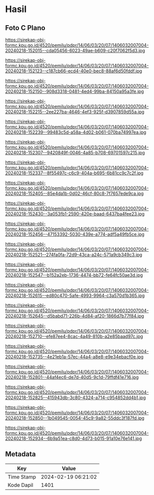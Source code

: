 # Hasil

## Foto C Plano

https://sirekap-obj-formc.kpu.go.id/4520/pemilu/pdpr/14/06/03/20/07/1406032007004-20240218-152015--cda05456-6023-49ae-b609-c20f7062f5d3.jpg

https://sirekap-obj-formc.kpu.go.id/4520/pemilu/pdpr/14/06/03/20/07/1406032007004-20240218-152123--c187cb66-ecd4-40e0-bec8-88af6d50fddf.jpg

https://sirekap-obj-formc.kpu.go.id/4520/pemilu/pdpr/14/06/03/20/07/1406032007004-20240218-152150--908d3318-0481-4ed4-99ba-84150a95a3fe.jpg

https://sirekap-obj-formc.kpu.go.id/4520/pemilu/pdpr/14/06/03/20/07/1406032007004-20240218-152215--2ee227ba-4646-4ef3-925f-d3907859d55a.jpg

https://sirekap-obj-formc.kpu.go.id/4520/pemilu/pdpr/14/06/03/20/07/1406032007004-20240218-152239--99483c5d-a58a-4d02-b061-070ba74997ea.jpg

https://sirekap-obj-formc.kpu.go.id/4520/pemilu/pdpr/14/06/03/20/07/1406032007004-20240218-152307--9420849f-0046-4a85-b708-69701597c215.jpg

https://sirekap-obj-formc.kpu.go.id/4520/pemilu/pdpr/14/06/03/20/07/1406032007004-20240218-152337--8f55497c-c6c9-404a-b695-6b81cc9c7c2f.jpg

https://sirekap-obj-formc.kpu.go.id/4520/pemilu/pdpr/14/06/03/20/07/1406032007004-20240218-152405--85e4da1b-0d02-46cf-80c8-7f7657ede9ca.jpg

https://sirekap-obj-formc.kpu.go.id/4520/pemilu/pdpr/14/06/03/20/07/1406032007004-20240218-152430--3a053fb1-2590-420e-baad-6437ba4fee23.jpg

https://sirekap-obj-formc.kpu.go.id/4520/pemilu/pdpr/14/06/03/20/07/1406032007004-20240218-152456--47153392-5030-439e-a774-adf5a49fb5ce.jpg

https://sirekap-obj-formc.kpu.go.id/4520/pemilu/pdpr/14/06/03/20/07/1406032007004-20240218-152521--274fa0fa-72d9-43ca-a24c-571a9cb349c3.jpg

https://sirekap-obj-formc.kpu.go.id/4520/pemilu/pdpr/14/06/03/20/07/1406032007004-20240218-152547--b152a2eb-1736-4474-bb72-fe64fc50ae3d.jpg

https://sirekap-obj-formc.kpu.go.id/4520/pemilu/pdpr/14/06/03/20/07/1406032007004-20240218-152615--ed80c470-5afe-4993-9964-c3a570d1b365.jpg

https://sirekap-obj-formc.kpu.go.id/4520/pemilu/pdpr/14/06/03/20/07/1406032007004-20240218-152645--d5babd71-226b-4d84-af20-1866d7b77f84.jpg

https://sirekap-obj-formc.kpu.go.id/4520/pemilu/pdpr/14/06/03/20/07/1406032007004-20240218-152710--efe87ee4-8cac-4a49-810b-a2e85baad97c.jpg

https://sirekap-obj-formc.kpu.go.id/4520/pemilu/pdpr/14/06/03/20/07/1406032007004-20240218-152735--4e21eb1a-57ec-44a4-a8e8-e9e34ebacf0e.jpg

https://sirekap-obj-formc.kpu.go.id/4520/pemilu/pdpr/14/06/03/20/07/1406032007004-20240218-152801--44af4ec6-de7d-40d5-9c1d-79ffdf41e716.jpg

https://sirekap-obj-formc.kpu.go.id/4520/pemilu/pdpr/14/06/03/20/07/1406032007004-20240218-152825--415943db-3c80-4324-a714-c954852dd4b1.jpg

https://sirekap-obj-formc.kpu.go.id/4520/pemilu/pdpr/14/06/03/20/07/1406032007004-20240218-152850--1b049545-0054-45c9-9a82-55ddc3f187fd.jpg

https://sirekap-obj-formc.kpu.go.id/4520/pemilu/pdpr/14/06/03/20/07/1406032007004-20240218-152934--6b9a51ea-c8d0-4d73-b015-91a10e76e141.jpg


## Metadata

| Key        | Value               |
| ---------- | ------------------- |
| Time Stamp | 2024-02-19 06:21:02 |
| Kode Dapil | 1401                |



